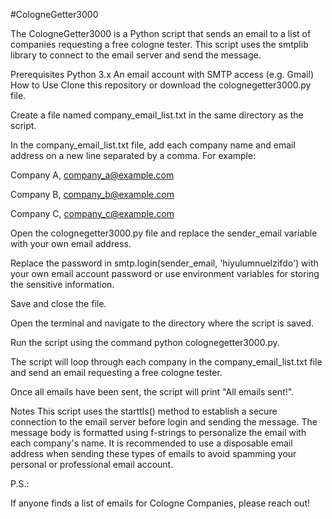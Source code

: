 #CologneGetter3000

The CologneGetter3000 is a Python script that sends an email to a list of companies requesting a free cologne tester. This script uses the smtplib library to connect to the email server and send the message.

Prerequisites
Python 3.x
An email account with SMTP access (e.g. Gmail)
How to Use
Clone this repository or download the colognegetter3000.py file.

Create a file named company_email_list.txt in the same directory as the script.

In the company_email_list.txt file, add each company name and email address on a new line separated by a comma. For example:


Company A, company_a@example.com

Company B, company_b@example.com

Company C, company_c@example.com

Open the colognegetter3000.py file and replace the sender_email variable with your own email address.

Replace the password in smtp.login(sender_email, 'hiyulumnuelzifdo') with your own email account password or use environment variables for storing the sensitive information.

Save and close the file.

Open the terminal and navigate to the directory where the script is saved.

Run the script using the command python colognegetter3000.py.

The script will loop through each company in the company_email_list.txt file and send an email requesting a free cologne tester.

Once all emails have been sent, the script will print "All emails sent!".

Notes
This script uses the starttls() method to establish a secure connection to the email server before login and sending the message.
The message body is formatted using f-strings to personalize the email with each company's name.
It is recommended to use a disposable email address when sending these types of emails to avoid spamming your personal or professional email account.

P.S.:

If anyone finds a list of emails for Cologne Companies, please reach out!